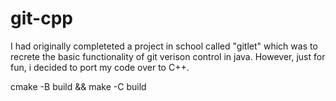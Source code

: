 # git-cpp

I had originally completeted a project in school called "gitlet" which was to recrete the basic functionality of git verison control in java. However, just for fun, i decided to port my code over to C++.

cmake -B build && make -C build
